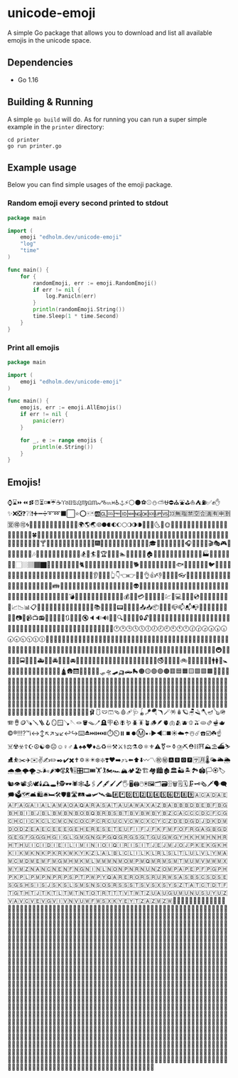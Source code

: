 # unicode-emoji

A simple Go package that allows you to download and list all available emojis in the unicode space.

## Dependencies

* Go 1.16

## Building & Running

A simple `go build` will do. As for running you can run a super simple example in the `printer` directory:

```
cd printer
go run printer.go
```

## Example usage

Below you can find simple usages of the emoji package.

### Random emoji every second printed to stdout

```go
package main

import (
	emoji "edholm.dev/unicode-emoji"
	"log"
	"time"
)

func main() {
	for {
		randomEmoji, err := emoji.RandomEmoji()
		if err != nil {
			log.Panicln(err)
		}
		println(randomEmoji.String())
		time.Sleep(1 * time.Second)
	}
}

```

### Print all emojis

```go
package main

import (
	emoji "edholm.dev/unicode-emoji"
)

func main() {
	emojis, err := emoji.AllEmojis()
	if err != nil {
		panic(err)
	}

	for _, e := range emojis {
		println(e.String())
	}
}
```

## Emojis!
⌚⌛⏩⏪⏫⏬⏰⏳◽◾☔☕♈♉♊♋♌♍♎♏♐♑♒♓♿⚓⚡⚪⚫⚽⚾⛄⛅⛎⛔⛪⛲⛳⛵⛺⛽✅✊✋✨❌❎❓❔❕❗➕➖➗➰➿⬛⬜⭐⭕🀄🃏🆎🆑🆒🆓🆔🆕🆖🆗🆘🆙🆚🈁🈚🈯🈲🈳🈴🈵🈶🈸🈹🈺🉐🉑🌀🌁🌂🌃🌄🌅🌆🌇🌈🌉🌊🌋🌌🌍🌎🌏🌐🌑🌒🌓🌔🌕🌖🌗🌘🌙🌚🌛🌜🌝🌞🌟🌠🌭🌮🌯🌰🌱🌲🌳🌴🌵🌷🌸🌹🌺🌻🌼🌽🌾🌿🍀🍁🍂🍃🍄🍅🍆🍇🍈🍉🍊🍋🍌🍍🍎🍏🍐🍑🍒🍓🍔🍕🍖🍗🍘🍙🍚🍛🍜🍝🍞🍟🍠🍡🍢🍣🍤🍥🍦🍧🍨🍩🍪🍫🍬🍭🍮🍯🍰🍱🍲🍳🍴🍵🍶🍷🍸🍹🍺🍻🍼🍾🍿🎀🎁🎂🎃🎄🎅🎆🎇🎈🎉🎊🎋🎌🎍🎎🎏🎐🎑🎒🎓🎠🎡🎢🎣🎤🎥🎦🎧🎨🎩🎪🎫🎬🎭🎮🎯🎰🎱🎲🎳🎴🎵🎶🎷🎸🎹🎺🎻🎼🎽🎾🎿🏀🏁🏂🏃🏄🏅🏆🏇🏈🏉🏊🏏🏐🏑🏒🏓🏠🏡🏢🏣🏤🏥🏦🏧🏨🏩🏪🏫🏬🏭🏮🏯🏰🏴🏸🏹🏺🏻🏼🏽🏾🏿🐀🐁🐂🐃🐄🐅🐆🐇🐈🐉🐊🐋🐌🐍🐎🐏🐐🐑🐒🐓🐔🐕🐖🐗🐘🐙🐚🐛🐜🐝🐞🐟🐠🐡🐢🐣🐤🐥🐦🐧🐨🐩🐪🐫🐬🐭🐮🐯🐰🐱🐲🐳🐴🐵🐶🐷🐸🐹🐺🐻🐼🐽🐾👀👂👃👄👅👆👇👈👉👊👋👌👍👎👏👐👑👒👓👔👕👖👗👘👙👚👛👜👝👞👟👠👡👢👣👤👥👦👧👨👩👪👫👬👭👮👯👰👱👲👳👴👵👶👷👸👹👺👻👼👽👾👿💀💁💂💃💄💅💆💇💈💉💊💋💌💍💎💏💐💑💒💓💔💕💖💗💘💙💚💛💜💝💞💟💠💡💢💣💤💥💦💧💨💩💪💫💬💭💮💯💰💱💲💳💴💵💶💷💸💹💺💻💼💽💾💿📀📁📂📃📄📅📆📇📈📉📊📋📌📍📎📏📐📑📒📓📔📕📖📗📘📙📚📛📜📝📞📟📠📡📢📣📤📥📦📧📨📩📪📫📬📭📮📯📰📱📲📳📴📵📶📷📸📹📺📻📼📿🔀🔁🔂🔃🔄🔅🔆🔇🔈🔉🔊🔋🔌🔍🔎🔏🔐🔑🔒🔓🔔🔕🔖🔗🔘🔙🔚🔛🔜🔝🔞🔟🔠🔡🔢🔣🔤🔥🔦🔧🔨🔩🔪🔫🔬🔭🔮🔯🔰🔱🔲🔳🔴🔵🔶🔷🔸🔹🔺🔻🔼🔽🕋🕌🕍🕎🕐🕑🕒🕓🕔🕕🕖🕗🕘🕙🕚🕛🕜🕝🕞🕟🕠🕡🕢🕣🕤🕥🕦🕧🕺🖕🖖🖤🗻🗼🗽🗾🗿😀😁😂😃😄😅😆😇😈😉😊😋😌😍😎😏😐😑😒😓😔😕😖😗😘😙😚😛😜😝😞😟😠😡😢😣😤😥😦😧😨😩😪😫😬😭😮😯😰😱😲😳😴😵😶😷😸😹😺😻😼😽😾😿🙀🙁🙂🙃🙄🙅🙆🙇🙈🙉🙊🙋🙌🙍🙎🙏🚀🚁🚂🚃🚄🚅🚆🚇🚈🚉🚊🚋🚌🚍🚎🚏🚐🚑🚒🚓🚔🚕🚖🚗🚘🚙🚚🚛🚜🚝🚞🚟🚠🚡🚢🚣🚤🚥🚦🚧🚨🚩🚪🚫🚬🚭🚮🚯🚰🚱🚲🚳🚴🚵🚶🚷🚸🚹🚺🚻🚼🚽🚾🚿🛀🛁🛂🛃🛄🛅🛌🛐🛑🛒🛕🛖🛗🛫🛬🛴🛵🛶🛷🛸🛹🛺🛻🛼🟠🟡🟢🟣🟤🟥🟦🟧🟨🟩🟪🟫🤌🤍🤎🤏🤐🤑🤒🤓🤔🤕🤖🤗🤘🤙🤚🤛🤜🤝🤞🤟🤠🤡🤢🤣🤤🤥🤦🤧🤨🤩🤪🤫🤬🤭🤮🤯🤰🤱🤲🤳🤴🤵🤶🤷🤸🤹🤺🤼🤽🤾🤿🥀🥁🥂🥃🥄🥅🥇🥈🥉🥊🥋🥌🥍🥎🥏🥐🥑🥒🥓🥔🥕🥖🥗🥘🥙🥚🥛🥜🥝🥞🥟🥠🥡🥢🥣🥤🥥🥦🥧🥨🥩🥪🥫🥬🥭🥮🥯🥰🥱🥲🥳🥴🥵🥶🥷🥸🥺🥻🥼🥽🥾🥿🦀🦁🦂🦃🦄🦅🦆🦇🦈🦉🦊🦋🦌🦍🦎🦏🦐🦑🦒🦓🦔🦕🦖🦗🦘🦙🦚🦛🦜🦝🦞🦟🦠🦡🦢🦣🦤🦥🦦🦧🦨🦩🦪🦫🦬🦭🦮🦯🦰🦱🦲🦳🦴🦵🦶🦷🦸🦹🦺🦻🦼🦽🦾🦿🧀🧁🧂🧃🧄🧅🧆🧇🧈🧉🧊🧋🧍🧎🧏🧐🧑🧒🧓🧔🧕🧖🧗🧘🧙🧚🧛🧜🧝🧞🧟🧠🧡🧢🧣🧤🧥🧦🧧🧨🧩🧪🧫🧬🧭🧮🧯🧰🧱🧲🧳🧴🧵🧶🧷🧸🧹🧺🧻🧼🧽🧾🧿🩰🩱🩲🩳🩴🩸🩹🩺🪀🪁🪂🪃🪄🪅🪆🪐🪑🪒🪓🪔🪕🪖🪗🪘🪙🪚🪛🪜🪝🪞🪟🪠🪡🪢🪣🪤🪥🪦🪧🪨🪰🪱🪲🪳🪴🪵🪶🫀🫁🫂🫐🫑🫒🫓🫔🫕🫖©️®️‼️⁉️™️ℹ️↔️↕️↖️↗️↘️↙️↩️↪️⌨️⏏️⏭️⏮️⏯️⏱️⏲️⏸️⏹️⏺️Ⓜ️▪️▫️▶️◀️◻️◼️☀️☁️☂️☃️☄️☎️☑️☘️☝️☠️☢️☣️☦️☪️☮️☯️☸️☹️☺️♀️♂️♟️♠️♣️♥️♦️♨️♻️♾️⚒️⚔️⚕️⚖️⚗️⚙️⚛️⚜️⚠️⚧️⚰️⚱️⛈️⛏️⛑️⛓️⛩️⛰️⛱️⛴️⛷️⛸️⛹️✂️✈️✉️✌️✍️✏️✒️✔️✖️✝️✡️✳️✴️❄️❇️❣️❤️➡️⤴️⤵️⬅️⬆️⬇️〰️〽️㊗️㊙️🅰️🅱️🅾️🅿️🈂️🈷️🌡️🌤️🌥️🌦️🌧️🌨️🌩️🌪️🌫️🌬️🌶️🍽️🎖️🎗️🎙️🎚️🎛️🎞️🎟️🏋️🏌️🏍️🏎️🏔️🏕️🏖️🏗️🏘️🏙️🏚️🏛️🏜️🏝️🏞️🏟️🏳️🏵️🏷️🐿️👁️📽️🕉️🕊️🕯️🕰️🕳️🕴️🕵️🕶️🕷️🕸️🕹️🖇️🖊️🖋️🖌️🖍️🖐️🖥️🖨️🖱️🖲️🖼️🗂️🗃️🗄️🗑️🗒️🗓️🗜️🗝️🗞️🗡️🗣️🗨️🗯️🗳️🗺️🛋️🛍️🛎️🛏️🛠️🛡️🛢️🛣️🛤️🛥️🛩️🛰️🛳️#️⃣*️⃣0️⃣1️⃣2️⃣3️⃣4️⃣5️⃣6️⃣7️⃣8️⃣9️⃣🇦🇨🇦🇩🇦🇪🇦🇫🇦🇬🇦🇮🇦🇱🇦🇲🇦🇴🇦🇶🇦🇷🇦🇸🇦🇹🇦🇺🇦🇼🇦🇽🇦🇿🇧🇦🇧🇧🇧🇩🇧🇪🇧🇫🇧🇬🇧🇭🇧🇮🇧🇯🇧🇱🇧🇲🇧🇳🇧🇴🇧🇶🇧🇷🇧🇸🇧🇹🇧🇻🇧🇼🇧🇾🇧🇿🇨🇦🇨🇨🇨🇩🇨🇫🇨🇬🇨🇭🇨🇮🇨🇰🇨🇱🇨🇲🇨🇳🇨🇴🇨🇵🇨🇷🇨🇺🇨🇻🇨🇼🇨🇽🇨🇾🇨🇿🇩🇪🇩🇬🇩🇯🇩🇰🇩🇲🇩🇴🇩🇿🇪🇦🇪🇨🇪🇪🇪🇬🇪🇭🇪🇷🇪🇸🇪🇹🇪🇺🇫🇮🇫🇯🇫🇰🇫🇲🇫🇴🇫🇷🇬🇦🇬🇧🇬🇩🇬🇪🇬🇫🇬🇬🇬🇭🇬🇮🇬🇱🇬🇲🇬🇳🇬🇵🇬🇶🇬🇷🇬🇸🇬🇹🇬🇺🇬🇼🇬🇾🇭🇰🇭🇲🇭🇳🇭🇷🇭🇹🇭🇺🇮🇨🇮🇩🇮🇪🇮🇱🇮🇲🇮🇳🇮🇴🇮🇶🇮🇷🇮🇸🇮🇹🇯🇪🇯🇲🇯🇴🇯🇵🇰🇪🇰🇬🇰🇭🇰🇮🇰🇲🇰🇳🇰🇵🇰🇷🇰🇼🇰🇾🇰🇿🇱🇦🇱🇧🇱🇨🇱🇮🇱🇰🇱🇷🇱🇸🇱🇹🇱🇺🇱🇻🇱🇾🇲🇦🇲🇨🇲🇩🇲🇪🇲🇫🇲🇬🇲🇭🇲🇰🇲🇱🇲🇲🇲🇳🇲🇴🇲🇵🇲🇶🇲🇷🇲🇸🇲🇹🇲🇺🇲🇻🇲🇼🇲🇽🇲🇾🇲🇿🇳🇦🇳🇨🇳🇪🇳🇫🇳🇬🇳🇮🇳🇱🇳🇴🇳🇵🇳🇷🇳🇺🇳🇿🇴🇲🇵🇦🇵🇪🇵🇫🇵🇬🇵🇭🇵🇰🇵🇱🇵🇲🇵🇳🇵🇷🇵🇸🇵🇹🇵🇼🇵🇾🇶🇦🇷🇪🇷🇴🇷🇸🇷🇺🇷🇼🇸🇦🇸🇧🇸🇨🇸🇩🇸🇪🇸🇬🇸🇭🇸🇮🇸🇯🇸🇰🇸🇱🇸🇲🇸🇳🇸🇴🇸🇷🇸🇸🇸🇹🇸🇻🇸🇽🇸🇾🇸🇿🇹🇦🇹🇨🇹🇩🇹🇫🇹🇬🇹🇭🇹🇯🇹🇰🇹🇱🇹🇲🇹🇳🇹🇴🇹🇷🇹🇹🇹🇻🇹🇼🇹🇿🇺🇦🇺🇬🇺🇲🇺🇳🇺🇸🇺🇾🇺🇿🇻🇦🇻🇨🇻🇪🇻🇬🇻🇮🇻🇳🇻🇺🇼🇫🇼🇸🇽🇰🇾🇪🇾🇹🇿🇦🇿🇲🇿🇼🏴󠁧󠁢󠁥󠁮󠁧󠁿🏴󠁧󠁢󠁳󠁣󠁴󠁿🏴󠁧󠁢󠁷󠁬󠁳󠁿☝🏻☝🏼☝🏽☝🏾☝🏿⛹🏻⛹🏼⛹🏽⛹🏾⛹🏿✊🏻✊🏼✊🏽✊🏾✊🏿✋🏻✋🏼✋🏽✋🏾✋🏿✌🏻✌🏼✌🏽✌🏾✌🏿✍🏻✍🏼✍🏽✍🏾✍🏿🎅🏻🎅🏼🎅🏽🎅🏾🎅🏿🏂🏻🏂🏼🏂🏽🏂🏾🏂🏿🏃🏻🏃🏼🏃🏽🏃🏾🏃🏿🏄🏻🏄🏼🏄🏽🏄🏾🏄🏿🏇🏻🏇🏼🏇🏽🏇🏾🏇🏿🏊🏻🏊🏼🏊🏽🏊🏾🏊🏿🏋🏻🏋🏼🏋🏽🏋🏾🏋🏿🏌🏻🏌🏼🏌🏽🏌🏾🏌🏿👂🏻👂🏼👂🏽👂🏾👂🏿👃🏻👃🏼👃🏽👃🏾👃🏿👆🏻👆🏼👆🏽👆🏾👆🏿👇🏻👇🏼👇🏽👇🏾👇🏿👈🏻👈🏼👈🏽👈🏾👈🏿👉🏻👉🏼👉🏽👉🏾👉🏿👊🏻👊🏼👊🏽👊🏾👊🏿👋🏻👋🏼👋🏽👋🏾👋🏿👌🏻👌🏼👌🏽👌🏾👌🏿👍🏻👍🏼👍🏽👍🏾👍🏿👎🏻👎🏼👎🏽👎🏾👎🏿👏🏻👏🏼👏🏽👏🏾👏🏿👐🏻👐🏼👐🏽👐🏾👐🏿👦🏻👦🏼👦🏽👦🏾👦🏿👧🏻👧🏼👧🏽👧🏾👧🏿👨🏻👨🏼👨🏽👨🏾👨🏿👩🏻👩🏼👩🏽👩🏾👩🏿👫🏻👫🏼👫🏽👫🏾👫🏿👬🏻👬🏼👬🏽👬🏾👬🏿👭🏻👭🏼👭🏽👭🏾👭🏿👮🏻👮🏼👮🏽👮🏾👮🏿👰🏻👰🏼👰🏽👰🏾👰🏿👱🏻👱🏼👱🏽👱🏾👱🏿👲🏻👲🏼👲🏽👲🏾👲🏿👳🏻👳🏼👳🏽👳🏾👳🏿👴🏻👴🏼👴🏽👴🏾👴🏿👵🏻👵🏼👵🏽👵🏾👵🏿👶🏻👶🏼👶🏽👶🏾👶🏿👷🏻👷🏼👷🏽👷🏾👷🏿👸🏻👸🏼👸🏽👸🏾👸🏿👼🏻👼🏼👼🏽👼🏾👼🏿💁🏻💁🏼💁🏽💁🏾💁🏿💂🏻💂🏼💂🏽💂🏾💂🏿💃🏻💃🏼💃🏽💃🏾💃🏿💅🏻💅🏼💅🏽💅🏾💅🏿💆🏻💆🏼💆🏽💆🏾💆🏿💇🏻💇🏼💇🏽💇🏾💇🏿💏🏻💏🏼💏🏽💏🏾💏🏿💑🏻💑🏼💑🏽💑🏾💑🏿💪🏻💪🏼💪🏽💪🏾💪🏿🕴🏻🕴🏼🕴🏽🕴🏾🕴🏿🕵🏻🕵🏼🕵🏽🕵🏾🕵🏿🕺🏻🕺🏼🕺🏽🕺🏾🕺🏿🖐🏻🖐🏼🖐🏽🖐🏾🖐🏿🖕🏻🖕🏼🖕🏽🖕🏾🖕🏿🖖🏻🖖🏼🖖🏽🖖🏾🖖🏿🙅🏻🙅🏼🙅🏽🙅🏾🙅🏿🙆🏻🙆🏼🙆🏽🙆🏾🙆🏿🙇🏻🙇🏼🙇🏽🙇🏾🙇🏿🙋🏻🙋🏼🙋🏽🙋🏾🙋🏿🙌🏻🙌🏼🙌🏽🙌🏾🙌🏿🙍🏻🙍🏼🙍🏽🙍🏾🙍🏿🙎🏻🙎🏼🙎🏽🙎🏾🙎🏿🙏🏻🙏🏼🙏🏽🙏🏾🙏🏿🚣🏻🚣🏼🚣🏽🚣🏾🚣🏿🚴🏻🚴🏼🚴🏽🚴🏾🚴🏿🚵🏻🚵🏼🚵🏽🚵🏾🚵🏿🚶🏻🚶🏼🚶🏽🚶🏾🚶🏿🛀🏻🛀🏼🛀🏽🛀🏾🛀🏿🛌🏻🛌🏼🛌🏽🛌🏾🛌🏿🤌🏻🤌🏼🤌🏽🤌🏾🤌🏿🤏🏻🤏🏼🤏🏽🤏🏾🤏🏿🤘🏻🤘🏼🤘🏽🤘🏾🤘🏿🤙🏻🤙🏼🤙🏽🤙🏾🤙🏿🤚🏻🤚🏼🤚🏽🤚🏾🤚🏿🤛🏻🤛🏼🤛🏽🤛🏾🤛🏿🤜🏻🤜🏼🤜🏽🤜🏾🤜🏿🤞🏻🤞🏼🤞🏽🤞🏾🤞🏿🤟🏻🤟🏼🤟🏽🤟🏾🤟🏿🤦🏻🤦🏼🤦🏽🤦🏾🤦🏿🤰🏻🤰🏼🤰🏽🤰🏾🤰🏿🤱🏻🤱🏼🤱🏽🤱🏾🤱🏿🤲🏻🤲🏼🤲🏽🤲🏾🤲🏿🤳🏻🤳🏼🤳🏽🤳🏾🤳🏿🤴🏻🤴🏼🤴🏽🤴🏾🤴🏿🤵🏻🤵🏼🤵🏽🤵🏾🤵🏿🤶🏻🤶🏼🤶🏽🤶🏾🤶🏿🤷🏻🤷🏼🤷🏽🤷🏾🤷🏿🤸🏻🤸🏼🤸🏽🤸🏾🤸🏿🤹🏻🤹🏼🤹🏽🤹🏾🤹🏿🤽🏻🤽🏼🤽🏽🤽🏾🤽🏿🤾🏻🤾🏼🤾🏽🤾🏾🤾🏿🥷🏻🥷🏼🥷🏽🥷🏾🥷🏿🦵🏻🦵🏼🦵🏽🦵🏾🦵🏿🦶🏻🦶🏼🦶🏽🦶🏾🦶🏿🦸🏻🦸🏼🦸🏽🦸🏾🦸🏿🦹🏻🦹🏼🦹🏽🦹🏾🦹🏿🦻🏻🦻🏼🦻🏽🦻🏾🦻🏿🧍🏻🧍🏼🧍🏽🧍🏾🧍🏿🧎🏻🧎🏼🧎🏽🧎🏾🧎🏿🧏🏻🧏🏼🧏🏽🧏🏾🧏🏿🧑🏻🧑🏼🧑🏽🧑🏾🧑🏿🧒🏻🧒🏼🧒🏽🧒🏾🧒🏿🧓🏻🧓🏼🧓🏽🧓🏾🧓🏿🧔🏻🧔🏼🧔🏽🧔🏾🧔🏿🧕🏻🧕🏼🧕🏽🧕🏾🧕🏿🧖🏻🧖🏼🧖🏽🧖🏾🧖🏿🧗🏻🧗🏼🧗🏽🧗🏾🧗🏿🧘🏻🧘🏼🧘🏽🧘🏾🧘🏿🧙🏻🧙🏼🧙🏽🧙🏾🧙🏿🧚🏻🧚🏼🧚🏽🧚🏾🧚🏿🧛🏻🧛🏼🧛🏽🧛🏾🧛🏿🧜🏻🧜🏼🧜🏽🧜🏾🧜🏿🧝🏻🧝🏼🧝🏽🧝🏾🧝🏿